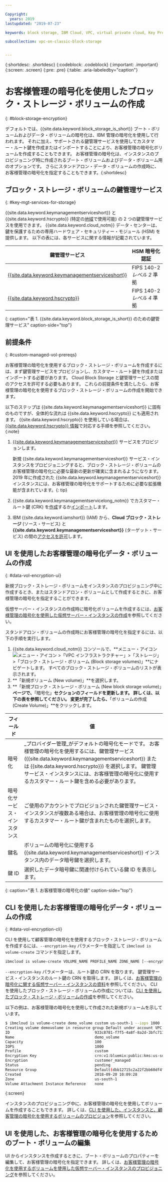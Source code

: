 ```yaml
---

Copyright:
  years: 2019
lastupdated: "2019-07-23"

keywords: block storage, IBM Cloud, VPC, virtual private cloud, Key Protect, encryption, key management, Hyper Protect Crypto Services, HPCS, volume, data storage, virtual server instance, instance, customer-managed encryption

subcollection: vpc-on-classic-block-storage


---
```


{:shortdesc: .shortdesc}
{:codeblock: .codeblock}
{:important: .important}
{:screen: .screen}
{:pre: .pre}
{:table: .aria-labeledby="caption"}

# お客様管理の暗号化を使用したブロック・ストレージ・ボリュームの作成
{: #block-storage-encryption}

デフォルトでは、{{site.data.keyword.block_storage_is_short}} ブート・ボリュームおよびデータ・ボリュームの暗号化は、IBM 管理の暗号化を使用して行われます。 それに加え、サポートされる鍵管理サービスを使用してカスタマー・ルート鍵を作成またはインポートすることにより、お客様管理の暗号化ボリュームを作成することもできます。 お客様管理の暗号化は、インスタンスのプロビジョニング時に作成されるブート・ボリュームおよびデータ・ボリューム用のオプションです。  さらにスタンドアロン・データ・ボリュームの作成時に、お客様管理の暗号化を指定することもできます。{:shortdesc}

## ブロック・ストレージ・ボリュームの鍵管理サービス
{: #key-mgt-services-for-storage}

{{site.data.keyword.keymanagementserviceshort}} と {{site.data.keyword.hscrypto}} (特定の[地域](/docs/services/hs-crypto?topic=hs-crypto-regions#regions)で使用可能) の 2 つの鍵管理サービスを使用できます。 {{site.data.keyword.cloud_notm}} データ・センターは、鍵を保護するための専用ハードウェア・セキュリティー・モジュール (HSM) を提供します。 以下の表には、各サービスに関する情報が記載されています。

| 鍵管理サービス | HSM 暗号化認証 |
| ----- | ----- |
| [{{site.data.keyword.keymanagementserviceshort}}](/docs/services/key-protect/concepts?topic=key-protect-getting-started-tutorial#getting-started-tutorial) | FIPS 140-2 *レベル 2* 準拠 |
| [{{site.data.keyword.hscrypto}}](/docs/services/hs-crypto?topic=hs-crypto-get-started#get-started) | FIPS 140-2 *レベル 4* 準拠 |
{: caption="表 1. {{site.data.keyword.block_storage_is_short}} のための鍵管理サービス" caption-side="top"}

## 前提条件
{: #custom-managed-vol-prereqs}

お客様管理の暗号化を使用するブロック・ストレージ・ボリュームを作成するには、まず鍵管理サービスをプロビジョンし、カスタマー・ルート鍵を作成またはインポートする必要があります。
Cloud Block Storage と鍵管理サービスの間のアクセスを許可する必要もあります。 これらの前提条件を満たしたら、お客様管理の暗号化を使用するブロック・ストレージ・ボリュームの作成を開始できます。

以下のステップは {{site.data.keyword.keymanagementserviceshort}} に固有のものですが、全体的な流れは {{site.data.keyword.hscrypto}} にも適用されます。  {{site.data.keyword.hscrypto}} を使用している場合は、[{{site.data.keyword.hscrypto}} 情報](/docs/services/hs-crypto?topic=hs-crypto-get-started#get-started)で対応する手順を参照してください。
{:note}

1. [{{site.data.keyword.keymanagementserviceshort}}](/docs/services/key-protect?topic=key-protect-provision#provision) サービスをプロビジョンします。

   新規 {{site.data.keyword.keymanagementserviceshort}} サービス・インスタンスをプロビジョニングすると、ブロック・ストレージ・ボリュームのお客様管理の暗号化に必要な最新の更新が確実に含まれるようになります。2019 年に作成された {{site.data.keyword.keymanagementserviceshort}} インスタンスには、お客様管理の暗号化をサポートするために必要な拡張機能が含まれています。{: tip}

2. {{site.data.keyword.keymanagementservicelong_notm}} でカスタマー・ルート鍵 (CRK) を[作成](/docs/services/key-protect?topic=key-protect-create-root-keys#create-root-keys)するか[インポート](/docs/services/key-protect?topic=key-protect-import-root-keys#import-root-keys)します。
3. IBM {{site.data.keyword.iamshort}} (IAM) から、**Cloud ブロック・ストレージ** (ソース・サービス) と **{{site.data.keyword.keymanagementserviceshort}}** (ターゲット・サービス) の間の[アクセスを許可](/docs/iam?topic=iam-serviceauth#serviceauth)します。

## UI を使用したお客様管理の暗号化データ・ボリュームの作成
{: #data-vol-encryption-ui}

新規ブロック・ストレージ・ボリュームをインスタンスのプロビジョニング中に作成するとき、またはスタンドアロン・ボリュームとして作成するときに、お客様管理の暗号化を指定することができます。

仮想サーバー・インスタンスの作成時に暗号化ボリュームを作成するには、[お客様管理の暗号化を使用した仮想サーバー・インスタンスの作成](/docs/vpc-on-classic-vsi?topic=vpc-on-classic-instance-creating-instances-byok)を参照してください。

スタンドアロン・ボリュームの作成時にお客様管理の暗号化を指定するには、以下の手順を実行します。

1. {{site.data.keyword.cloud_notm}} コンソールで、**メニュー・アイコン ![メニュー・アイコン](../../icons/icon_hamburger.svg) >「VPC インフラストラクチャー」>「ストレージ」>「ブロック・ストレージ・ボリューム (Block storage volumes)」**にナビゲートします。
すべてのブロック・ストレージ・ボリュームのリストが表示されます。
1. **「新規ボリューム (New volume)」**を選択します。
1. **「新規ブロック・ストレージ・ボリューム (New block storage volume)」**ページで、**「暗号化」**セクションのフィールドを更新します。 詳しくは、以下の表を参照してください。 変更が完了したら、**「ボリュームの作成 (Create Volume)」**をクリックします。

| フィールド | 値 |
| ----- | ----- |
| 暗号化 | _プロバイダー管理_がデフォルトの暗号化モードです。 お客様管理の暗号化を使用するには、鍵管理サービス ({{site.data.keyword.keymanagementserviceshort}} または {{site.data.keyword.hscrypto}}) を選択します。 鍵管理サービス・インスタンスには、お客様管理の暗号化に使用するカスタマー・ルート鍵を含める必要があります。|
| 暗号化サービス・インスタンス | ご使用のアカウントでプロビジョンされた鍵管理サービス・インスタンスが複数ある場合は、お客様管理の暗号化に使用するカスタマー・ルート鍵が含まれたものを選択します。 |
| 鍵名 | ボリュームの暗号化に使用する {{site.data.keyword.keymanagementserviceshort}} インスタンス内のデータ暗号鍵を選択します。 |
| 鍵 ID | 選択したデータ暗号鍵に関連付けられている鍵 ID を表示します。 |
{: caption="表 1. お客様管理の暗号化の値" caption-side="top"}

## CLI を使用したお客様管理の暗号化データ・ボリュームの作成
{: #data-vol-encryption-cli}

CLI を使用して顧客管理の暗号化を使用するブロック・ストレージ・ボリュームを作成するには、`--encryption-key` パラメーターを指定して `ibmcloud is volume-create` コマンドを指定します。

```bash
ibmcloud is volume-create VOLUME_NAME PROFILE_NAME ZONE_NAME [--encryption-key ENCRYPTION_KEY] [--capacity CAPACITY] [--iops IOPS] [--resource-group-id RESOURCE_GROUP_ID | --resource-group-name RESOURCE_GROUP_NAME] [--json]
```

`--encryption-key` パラメーターは、ルート鍵の CRN を取ります。 鍵管理サービス・インスタンスのルート鍵の CRN を取得します。 詳しくは、[お客様管理の暗号化に関する仮想サーバー・インスタンスの資料](/docs/vpc-on-classic-vsi?topic=vpc-on-classic-vsi-creating-instances-byok#provision-byok-cli)を参照してください。 CLI を使用したブロック・ストレージ・ボリュームの作成については、[CLI を使用したブロック・ストレージ・ボリュームの作成](/docs/vpc-on-classic-block-storage?topic=vpc-on-classic-block-storage-creating-block-storage-cli)を参照してください。

以下の例は、お客様管理の暗号化を使用して作成された新規ボリュームを示しています。

```bash
$ ibmcloud is volume-create demo_volume custom us-south-1 --iops 1000 --encryption-key abccorp-kp-vpc-2 5437644a-c4b1-447f-9646-b1a2a4df61382
Creating volume demovolume in resource group Default under account VPC 01 as user rtuser1@mycompany.com...
ID                                      933c8781-f7f5-4a8f-8a2d-3bfc711788ee
Name                                    demo_volume
Capacity                                100
IOPS                                    1000
Profile                                 custom
Encryption Key                          crn:v1:bluemix:public:kms:us-south:a/8d65fb1cf5e99e86dd7229ddef9e5b7b:b1abf7c5-381d-4f34-836e-5db7193250bc:key:fd57250e-908c-4785-a8a5-1f53176bcd2f
Encryption                              customer_managed
Status                                  pending
Resource Group                          Default(dbb12715c2a22f2bb60df4ffd4a543f2)
Created                                 2018-09-20 10:09:28
Zone                                    us-south-1
Volume Attachment Instance Reference    none
```
{:screen}

インスタンスのプロビジョニング中に、お客様管理の暗号化を使用してボリュームを作成することもできます。  詳しくは、[CLI を使用した、インスタンスと、顧客管理の暗号化を使用するボリュームのプロビジョン](/docs/vpc-on-classic-vsi?topic=vpc-on-classic-vsi-creating-instances-byok#provision-byok-cli)を参照してください。

## UI を使用した、お客様管理の暗号化を使用するためのブート・ボリュームの編集

UI からインスタンスを作成するときに、ブート・ボリュームのプロパティーを編集して、お客様管理の暗号化を指定できます。 詳しくは、[お客様管理の暗号化を使用するボリュームを使用した仮想サーバー・インスタンスのプロビジョニング](docs/vpc-on-classic-vsi?topic=vpc-on-classic-vsi-creating-instances-byok#provision-byok-ui)を参照してください。
